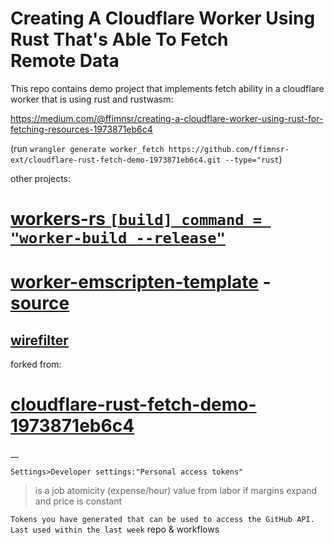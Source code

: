 # Creating A Cloudflare Worker Using Rust That's Able To Fetch Remote Data

This repo contains demo project that implements fetch ability in a cloudflare worker that is using rust and rustwasm:

https://medium.com/@ffimnsr/creating-a-cloudflare-worker-using-rust-for-fetching-resources-1973871eb6c4

(run `wrangler generate worker_fetch https://github.com/ffimnsr-ext/cloudflare-rust-fetch-demo-1973871eb6c4.git --type="rust`)

other projects:

# [workers-rs `[build] command = "worker-build --release"`](https://github.com/cloudflare/workers-rs/blob/main/worker-build/src/js/glue.js)

# [worker-emscripten-template](https://github.com/cloudflare/worker-emscripten-template) - [source](https://github.com/NickCarducci/mastercard-backbank/tree/maintenance/src/source)

## [wirefilter](https://github.com/cloudflare/wirefilter/blob/master/wasm/src/lib.rs)

forked from:

# [cloudflare-rust-fetch-demo-1973871eb6c4](https://github.com/ffimnsr-ext/cloudflare-rust-fetch-demo-1973871eb6c4/blob/master/Cargo.toml)

__

`Settings>Developer settings:"Personal access tokens"`

>is a job atomicity (expense/hour) value from labor if margins expand and price is constant

`Tokens you have generated that can be used to access the GitHub API. Last used within the last week` repo & workflows
